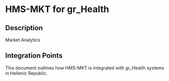 # HMS-MKT for gr_Health

## Description

Market Analytics

## Integration Points

This document outlines how HMS-MKT is integrated with gr_Health systems in Hellenic Republic.
